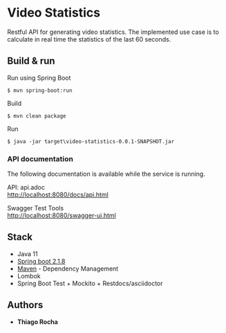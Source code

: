 # Video Statistics
Restful API for generating video statistics. The implemented use case is to calculate in real time the statistics of the last 60 seconds.

## Build & run

Run using Spring Boot
```
$ mvn spring-boot:run
```
Build
```
$ mvn clean package
```
Run
```
$ java -jar target\video-statistics-0.0.1-SNAPSHOT.jar
```

### API documentation

The following documentation is available while the service is running.

API: api.adoc  
[http://localhost:8080/docs/api.html](http://localhost:8080/docs/api.html)  
  
Swagger Test Tools  
[http://localhost:8080/swagger-ui.html](http://localhost:8080/swagger-ui.html)

## Stack
* Java 11
* [Spring boot 2.1.8](https://projects.spring.io/spring-boot/)
* [Maven](https://maven.apache.org/) - Dependency Management
* Lombok
* Spring Boot Test + Mockito + Restdocs/asciidoctor

## Authors

* **Thiago Rocha**
